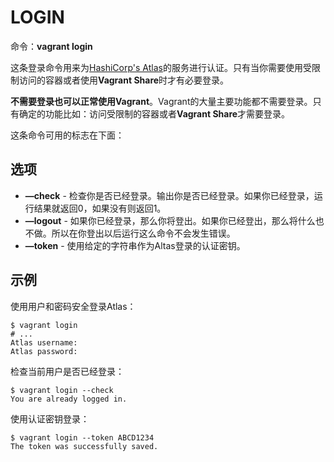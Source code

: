 # LOGIN

命令：**vagrant login**

这条登录命令用来为[HashiCorp's Atlas](https://www.vagrantup.com/docs/other/atlas.html)的服务进行认证。只有当你需要使用受限制访问的容器或者使用**Vagrant Share**时才有必要登录。

**不需要登录也可以正常使用Vagrant**。Vagrant的大量主要功能都不需要登录。只有确定的功能比如：访问受限制的容器或者**Vagrant Share**才需要登录。

这条命令可用的标志在下面：

## 选项

- **—check** - 检查你是否已经登录。输出你是否已经登录。如果你已经登录，运行结果就返回0，如果没有则返回1。
- **—logout** -  如果你已经登录，那么你将登出。如果你已经登出，那么将什么也不做。所以在你登出以后运行这么命令不会发生错误。
- **—token** - 使用给定的字符串作为Altas登录的认证密钥。

## 示例

使用用户和密码安全登录Atlas：

``` shell
$ vagrant login
# ...
Atlas username:
Atlas password:
```

检查当前用户是否已经登录：

``` shell
$ vagrant login --check
You are already logged in.
```

使用认证密钥登录：

``` shell
$ vagrant login --token ABCD1234
The token was successfully saved.
```



